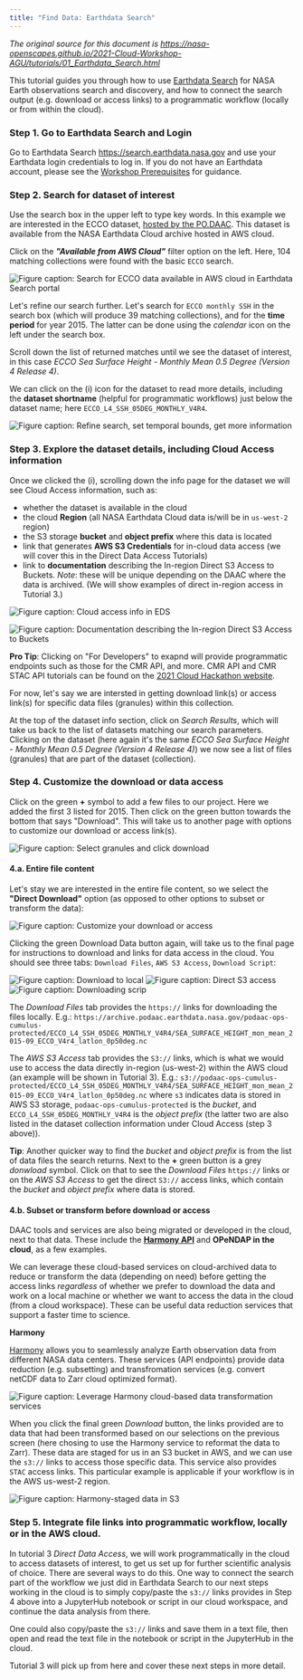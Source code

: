 ```yaml
---
title: "Find Data: Earthdata Search"
---
```


*The original source for this document is <https://nasa-openscapes.github.io/2021-Cloud-Workshop-AGU/tutorials/01_Earthdata_Search.html>*

This tutorial guides you through how to use [Earthdata Search](https://search.earthdata.nasa.gov/) for NASA Earth observations search and discovery, and how to connect the search output (e.g. download or access links) to a programmatic workflow (locally or from within the cloud). 

### Step 1. Go to Earthdata Search and Login

Go to Earthdata Search <https://search.earthdata.nasa.gov> and use your Earthdata login credentials to log in. If you do not have an Earthdata account, please see the [Workshop Prerequisites](https://nasa-openscapes.github.io/2021-Cloud-Workshop-AGU/logistics/prerequisites.html) for guidance.

### Step 2. Search for dataset of interest

Use the search box in the upper left to type key words. In this example we are interested in the ECCO dataset, [hosted by the PO.DAAC](https://podaac.jpl.nasa.gov/datasetlist?search=ECCO). This dataset is available from the NASA Earthdata Cloud archive hosted in AWS cloud. 

Click on the _**"Available from AWS Cloud"**_ filter option on the left. Here, 104 matching collections were found with the basic `ECCO` search.

![*Figure caption: Search for ECCO data available in AWS cloud in Earthdata Search portal*](../images/search_ecco.png)

Let's refine our search further. Let's search for `ECCO monthly SSH` in the search box (which will produce 39 matching collections), and for the **time period** for year 2015. The latter can be done using the *calendar* icon on the left under the search box. 

Scroll down the list of returned matches until we see the dataset of interest, in this case *ECCO Sea Surface Height - Monthly Mean 0.5 Degree (Version 4 Release 4)*.

We can click on the (i) icon for the dataset to read more details, including the **dataset shortname** (helpful for programmatic workflows) just below the dataset name; here `ECCO_L4_SSH_05DEG_MONTHLY_V4R4`.

![*Figure caption: Refine search, set temporal bounds, get more information*](../images/refine_ecco.png)

### Step 3. Explore the dataset details, including Cloud Access information

Once we clicked the (i), scrolling down the info page for the dataset we will see Cloud Access information, such as:

- whether the dataset is available in the cloud 
- the cloud **Region** (all NASA Earthdata Cloud data is/will be in `us-west-2` region) 
- the S3 storage **bucket** and **object prefix** where this data is located
- link that generates **AWS S3 Credentials** for in-cloud data access (we will cover this in the Direct Data Access Tutorials)
- link to **documentation** describing the In-region Direct S3 Access to Buckets. *Note*: these will be unique depending on the DAAC where the data is archived. (We will show examples of direct in-region access in Tutorial 3.)

![*Figure caption: Cloud access info in EDS*](../images/cloud_access_info.png)

![*Figure caption: Documentation describing the In-region Direct S3 Access to Buckets*](../images/cloud_access_documentation.png)

**Pro Tip**: Clicking on "For Developers" to exapnd will provide programmatic endpoints such as those for the CMR API, and more. CMR API and CMR STAC API tutorials can be found on the [2021 Cloud Hackathon website](https://nasa-openscapes.github.io/2021-Cloud-Hackathon/tutorials/).

For now, let's say we are intersted in getting download link(s) or access link(s) for specific data files (granules) within this collection.

At the top of the dataset info section, click on *Search Results*, which will take us back to the list of datasets matching our search parameters. Clicking on the dataset (here again it's the same *ECCO Sea Surface Height - Monthly Mean 0.5 Degree (Version 4 Release 4)*) we now see a list of files (granules) that are part of the dataset (collection). 

### Step 4. Customize the download or data access

Click on the green **+** symbol to add a few files to our project. Here we added the first 3 listed for 2015. Then click on the green button towards the bottom that says "Download". This will take us to another page with options to customize our download or access link(s).

![*Figure caption: Select granules and click download*](../images/select_granules_download.png)

#### 4.a. Entire file content

Let's stay we are interested in the entire file content, so we select the **"Direct Download"** option (as opposed to other options to subset or transform the data):

![*Figure caption: Customize your download or access*](../images/custom_download.png)

Clicking the green Download Data button again, will take us to the final page for instructions to download and links for data access in the cloud. You should see three tabs: `Download Files`, `AWS S3 Access`, `Download Script`:

![*Figure caption: Download to local*](../images/download.png)
![*Figure caption: Direct S3 access*](../images/AWS_s3_access.png)
![*Figure caption: Downloading scrip*](../images/download_script.png)

The *Download Files* tab provides the `https://` links for downloading the files locally. E.g.:
`https://archive.podaac.earthdata.nasa.gov/podaac-ops-cumulus-protected/ECCO_L4_SSH_05DEG_MONTHLY_V4R4/SEA_SURFACE_HEIGHT_mon_mean_2015-09_ECCO_V4r4_latlon_0p50deg.nc`

The *AWS S3 Access* tab provides the `S3://` links, which is what we would use to access the data directly in-region (us-west-2) within the AWS cloud (an example will be shown in Tutorial 3). E.g.:
`s3://podaac-ops-cumulus-protected/ECCO_L4_SSH_05DEG_MONTHLY_V4R4/SEA_SURFACE_HEIGHT_mon_mean_2015-09_ECCO_V4r4_latlon_0p50deg.nc`
where `s3` indicates data is stored in AWS S3 storage, `podaac-ops-cumulus-protected` is the *bucket*, and `ECCO_L4_SSH_05DEG_MONTHLY_V4R4` is the *object prefix* (the latter two are also listed in the dataset collection information under Cloud Access (step 3 above)).

**Tip**: Another quicker way to find the *bucket* and *object prefix* is from the list of data files the search returns. Next to the **+** green button is a grey *donwload* symbol. Click on that to see the *Download Files* `https://` links or on the *AWS S3 Access* to get the direct `S3://` access links, which contain the  *bucket* and *object prefix* where data is stored.

#### 4.b. Subset or transform before download or access

DAAC tools and services are also being migrated or developed in the cloud, next to that data. These include the **[Harmony API](https://harmony.earthdata.nasa.gov/)** and **OPeNDAP in the cloud**, as a few examples. 

We can leverage these cloud-based services on cloud-archived data to reduce or transform the data (depending on need) before getting the access links *regardless* of whether we prefer to download the data and work on a local machine or whether we want to access the data in the cloud (from a cloud workspace). These can be useful data reduction services that support a faster time to science. 

**Harmony**

[Harmony](https://harmony.earthdata.nasa.gov/) allows you to seamlessly analyze Earth observation data from different NASA data centers. These services (API endpoints) provide data reduction (e.g. subsetting) and transfromation services (e.g. convert netCDF data to Zarr cloud optimized format). 

![*Figure caption: Leverage Harmony cloud-based data transformation services*](../images/eds_harmony.png)

When you click the final green *Download* button, the links provided are to data that had been transformed based on our selections on the previous screen (here chosing to use the Harmony service to reformat the data to Zarr). These data are staged for us in an S3 bucket in AWS, and we can use the `s3://` links to access those specific data. This service also provides `STAC` access links. This particular example is applicable if your workflow is in the AWS us-west-2 region.

![*Figure caption: Harmony-staged data in S3*](../images/eds_harmony_links.png)


### Step 5. Integrate file links into programmatic workflow, locally or in the AWS cloud. 

In tutorial 3 *Direct Data Access*, we will work programmatically in the cloud to access datasets of interest, to get us set up for further scientific analysis of choice. There are several ways to do this. One way to connect the search part of the workflow we just did in Earthdata Search to our next steps working in the cloud is to simply copy/paste the `s3://` links provides in Step 4 above into a JupyterHub notebook or script in our cloud workspace, and continue the data analysis from there. 

One could also copy/paste the `s3://` links and save them in a text file, then open and read the text file in the notebook or script in the JupyterHub in the cloud. 

Tutorial 3 will pick up from here and cover these next steps in more detail. 
